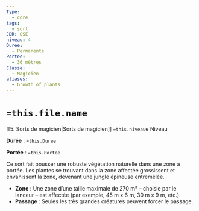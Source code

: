 ```yaml
---
Type:
  - core
tags:
  - sort
JDR: OSE
niveau: 4
Duree:
  - Permanente
Portee:
  - 36 mètres
Classe:
  - Magicien
aliases:
  - Growth of plants
---
```

# `=this.file.name`  

[[5. Sorts de magicien|Sorts de magicien]] `=this.niveau`e Niveau

**Durée** : `=this.Duree`

**Portée** : `=this.Portee`

Ce sort fait pousser une robuste végétation naturelle dans une zone à portée. Les plantes se trouvant dans la zone affectée grossissent et envahissent la zone, devenant une jungle épineuse entremêlée.

- **Zone** : Une zone d’une taille maximale de 270 m² – choisie par le lanceur – est affectée (par exemple, 45 m x 6 m, 30 m x 9 m, etc.).
- **Passage** : Seules les très grandes créatures peuvent forcer le passage.
